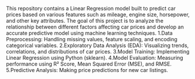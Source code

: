 This repository contains a Linear Regression model built to predict car prices based on various features such as mileage, engine size, horsepower, and other key attributes. The goal of this project is to analyze the relationship between different factors affecting car prices and develop an accurate predictive model using machine learning techniques.
  1.Data Preprocessing: Handling missing values, feature scaling, and encoding categorical variables.
  2.Exploratory Data Analysis (EDA): Visualizing trends, correlations, and distributions of car prices.
  3.Model Training: Implementing Linear Regression using Python (sklearn).
  4.Model Evaluation: Measuring performance using R² Score, Mean Squared Error (MSE), and RMSE.
  5.Predictive Analysis: Making price predictions for new car listings.
